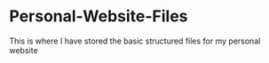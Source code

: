 # Personal-Website-Files
This is where I have stored the basic structured files for my personal website
